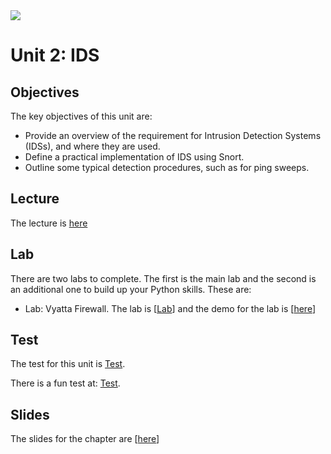 <img src="https://github.com/billbuchanan/csn09112/blob/master/zadditional/top_csn09112.png"/>
<h1 id="logo">Unit 2: IDS</h1>
<h2>Objectives</h2>
The key objectives of this unit are:</p>
<ul>
  <li>Provide  an overview of the requirement for Intrusion Detection Systems (IDSs), and  where they are used.</li>
  <li>Define  a practical implementation of IDS using Snort.</li>
  <li>Outline  some typical detection procedures, such as for ping sweeps.</li>
</ul>
<h2>Lecture</h2>
<p>The lecture is <a href="https://www.youtube.com/watch?v=IguN0dFZ23I" target="_blank">here</a></p>
<h2>Lab</h2>
<p>There are two labs to complete. The first is the main lab and the second is an additional one to build up your Python skills. These  are:</p>
<ul>
  <li>Lab: Vyatta Firewall. The lab is [<a href="https://github.com/billbuchanan/csn09112/blob/master/week02_ids/labs/lab01_Vyatta.pdf">Lab</a>] and the demo for the lab is [<a href="https://youtu.be/ACldSA_uKM0">here</a>]</li>

 </ul>
  
<h2>Test</h2>
<p>The test for this unit is <a href="https://asecuritysite.com/tests/tests?sortBy=sfc02">Test</a>.</p>
<p>There is a fun test at: <a href="https://asecuritysite.com/tests/fun?sortBy=sfc02">Test</a>.</p>
<h2>Slides</h2>
<p>The slides for the chapter are [<a href="https://github.com/billbuchanan/csn09112/blob/master/week02_ids/lecture/unit02_ids.pdf">here</a>]</p>


